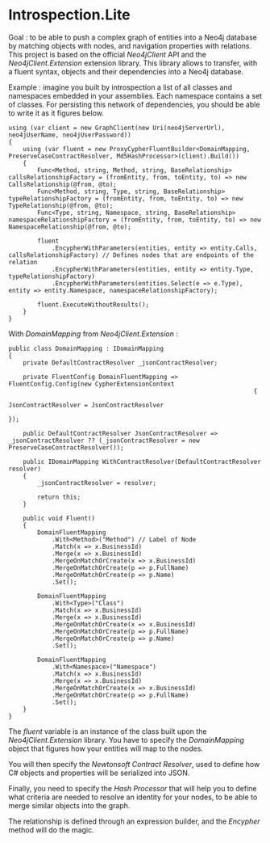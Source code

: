 # Introspection.Lite

Goal : to be able to push a complex graph of entities into a Neo4j database by matching objects with nodes, and navigation properties with relations. This project is based on the official *Neo4jClient* API and the *Neo4jClient.Extension* extension library. This library allows to transfer, with a fluent syntax, objects and their dependencies into a Neo4j database.

Example : imagine you built by introspection a list of all classes and namespaces embedded in your assemblies. Each namespace contains a set of classes. For persisting this network of dependencies, you should be able to write it as it figures below.

    using (var client = new GraphClient(new Uri(neo4jServerUrl), neo4jUserName, neo4jUserPassword))
    {
        using (var fluent = new ProxyCypherFluentBuilder<DomainMapping, PreserveCaseContractResolver, Md5HashProcessor>(client).Build())
        {
			Func<Method, string, Method, string, BaseRelationship> callsRelationshipFactory = (fromEntity, from, toEntity, to) => new CallsRelationship(@from, @to);
			Func<Method, string, Type, string, BaseRelationship> typeRelationshipFactory = (fromEntity, from, toEntity, to) => new TypeRelationship(@from, @to);
			Func<Type, string, Namespace, string, BaseRelationship> namespaceRelationshipFactory = (fromEntity, from, toEntity, to) => new NamespaceRelationship(@from, @to);

			fluent
				.EncypherWithParameters(entities, entity => entity.Calls, callsRelationshipFactory) // Defines nodes that are endpoints of the relation
				.EncypherWithParameters(entities, entity => entity.Type, typeRelationshipFactory)
				.EncypherWithParameters(entities.Select(e => e.Type), entity => entity.Namespace, namespaceRelationshipFactory);

			fluent.ExecuteWithoutResults();
        }
    }
	
With *DomainMapping* from *Neo4jClient.Extension* :
	
    public class DomainMapping : IDomainMapping
    {
        private DefaultContractResolver _jsonContractResolver;

        private FluentConfig DomainFluentMapping => FluentConfig.Config(new CypherExtensionContext
                                                                        {
                                                                            JsonContractResolver = JsonContractResolver
                                                                        });

        public DefaultContractResolver JsonContractResolver => _jsonContractResolver ?? (_jsonContractResolver = new PreserveCaseContractResolver());

        public IDomainMapping WithContractResolver(DefaultContractResolver resolver)
        {
            _jsonContractResolver = resolver;

            return this;
        }

        public void Fluent()
        {
            DomainFluentMapping
                .With<Method>("Method") // Label of Node
                .Match(x => x.BusinessId)
                .Merge(x => x.BusinessId)
                .MergeOnMatchOrCreate(x => x.BusinessId)
                .MergeOnMatchOrCreate(p => p.FullName)
                .MergeOnMatchOrCreate(p => p.Name)
                .Set();

            DomainFluentMapping
                .With<Type>("Class")
                .Match(x => x.BusinessId)
                .Merge(x => x.BusinessId)
                .MergeOnMatchOrCreate(x => x.BusinessId)
                .MergeOnMatchOrCreate(p => p.FullName)
                .MergeOnMatchOrCreate(p => p.Name)
                .Set();

            DomainFluentMapping
                .With<Namespace>("Namespace")
                .Match(x => x.BusinessId)
                .Merge(x => x.BusinessId)
                .MergeOnMatchOrCreate(x => x.BusinessId)
                .MergeOnMatchOrCreate(p => p.FullName)
                .Set();
        }
    }	
	
	
The *fluent* variable is an instance of the class built upon the *Neo4jClient.Extension* library. You have to specify the *DomainMapping* object that figures how your entities will map to the nodes.

You will then specify the *Newtonsoft Contract Resolver*, used to define how C# objects and properties will be serialized into JSON. 

Finally, you need to specify the *Hash Processor* that will help you to define what criteria are needed to resolve an identity for your nodes, to be able to merge similar objects into the graph.

The relationship is defined through an expression builder, and the *Encypher* method will do the magic.
